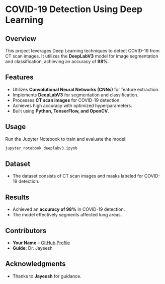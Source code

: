 
# COVID-19 Detection Using Deep Learning

## Overview
This project leverages Deep Learning techniques to detect COVID-19 from CT scan images. It utilizes the **DeepLabV3** model for image segmentation and classification, achieving an accuracy of **98%**.

## Features
- Utilizes **Convolutional Neural Networks (CNNs)** for feature extraction.
- Implements **DeepLabV3** for segmentation and classification.
- Processes **CT scan images** for COVID-19 detection.
- Achieves high accuracy with optimized hyperparameters.
- Built using **Python, TensorFlow, and OpenCV**.

## Usage
Run the Jupyter Notebook to train and evaluate the model:
```bash
jupyter notebook deeplabv3.ipynb
```

## Dataset
- The dataset consists of CT scan images and masks labeled for COVID-19 detection.


## Results
- Achieved an **accuracy of 98%** in COVID-19 detection.
- The model effectively segments affected lung areas.

## Contributors
- **Your Name** – [GitHub Profile](https://github.com/bssakethreddy)
- **Guide:** Dr. Jayeesh

## Acknowledgments
- Thanks to **Jayeesh** for guidance.
  

